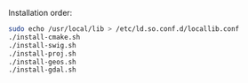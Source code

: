 
Installation order:

```bash
sudo echo /usr/local/lib > /etc/ld.so.conf.d/locallib.conf
./install-cmake.sh
./install-swig.sh
./install-proj.sh
./install-geos.sh
./install-gdal.sh
```
